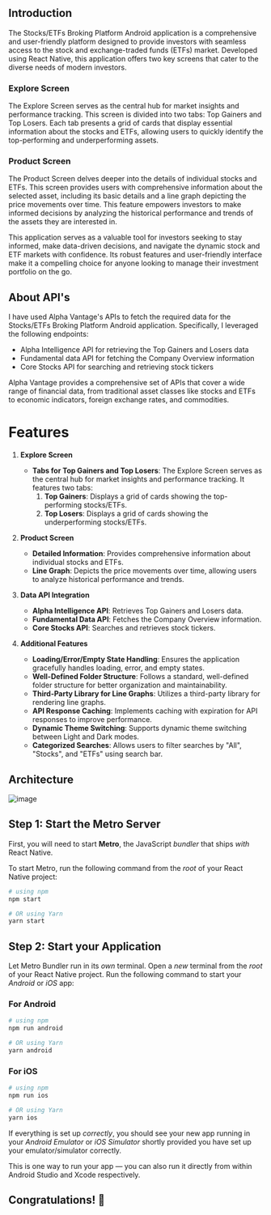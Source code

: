 ## Introduction 

The Stocks/ETFs Broking Platform Android application is a comprehensive and user-friendly platform designed to provide investors with seamless access to the stock and exchange-traded funds (ETFs) market. Developed using React Native, this application offers two key screens that cater to the diverse needs of modern investors.

### Explore Screen
The Explore Screen serves as the central hub for market insights and performance tracking. This screen is divided into two tabs: Top Gainers and Top Losers. Each tab presents a grid of cards that display essential information about the stocks and ETFs, allowing users to quickly identify the top-performing and underperforming assets.

### Product Screen
The Product Screen delves deeper into the details of individual stocks and ETFs. This screen provides users with comprehensive information about the selected asset, including its basic details and a line graph depicting the price movements over time. This feature empowers investors to make informed decisions by analyzing the historical performance and trends of the assets they are interested in.

This application serves as a valuable tool for investors seeking to stay informed, make data-driven decisions, and navigate the dynamic stock and ETF markets with confidence. Its robust features and user-friendly interface make it a compelling choice for anyone looking to manage their investment portfolio on the go.

## About API's

I have used Alpha Vantage's APIs to fetch the required data for the Stocks/ETFs Broking Platform Android application. Specifically, I leveraged the following endpoints:

- Alpha Intelligence API for retrieving the Top Gainers and Losers data
- Fundamental data API for fetching the Company Overview information
- Core Stocks API for searching and retrieving stock tickers

Alpha Vantage provides a comprehensive set of APIs that cover a wide range of financial data, from traditional asset classes like stocks and ETFs to economic indicators, foreign exchange rates, and commodities.

# Features

1. **Explore Screen**
    - **Tabs for Top Gainers and Top Losers**: The Explore Screen serves as the central hub for market insights and performance tracking. It features two tabs:
        1. **Top Gainers**: Displays a grid of cards showing the top-performing stocks/ETFs.
        2. **Top Losers**: Displays a grid of cards showing the underperforming stocks/ETFs.

2. **Product Screen**
    - **Detailed Information**: Provides comprehensive information about individual stocks and ETFs.
    - **Line Graph**: Depicts the price movements over time, allowing users to analyze historical performance and trends.

3. **Data API Integration**
    - **Alpha Intelligence API**: Retrieves Top Gainers and Losers data.
    - **Fundamental Data API**: Fetches the Company Overview information.
    - **Core Stocks API**: Searches and retrieves stock tickers.

4. **Additional Features**
    - **Loading/Error/Empty State Handling**: Ensures the application gracefully handles loading, error, and empty states.
    - **Well-Defined Folder Structure**: Follows a standard, well-defined folder structure for better organization and maintainability.
    - **Third-Party Library for Line Graphs**: Utilizes a third-party library for rendering line graphs.
    - **API Response Caching**: Implements caching with expiration for API responses to improve performance.
    - **Dynamic Theme Switching**: Supports dynamic theme switching between Light and Dark modes.
    - **Categorized Searches**: Allows users to filter searches by "All", "Stocks", and "ETFs" using search bar.
  
      
## Architecture 
![image](https://github.com/ianmolnarang/demo/assets/76910737/2a2e6ba3-a415-4cfc-be84-583b962d2b53)




## Step 1: Start the Metro Server

First, you will need to start **Metro**, the JavaScript _bundler_ that ships _with_ React Native.

To start Metro, run the following command from the _root_ of your React Native project:

```bash
# using npm
npm start

# OR using Yarn
yarn start
```

## Step 2: Start your Application

Let Metro Bundler run in its _own_ terminal. Open a _new_ terminal from the _root_ of your React Native project. Run the following command to start your _Android_ or _iOS_ app:

### For Android

```bash
# using npm
npm run android

# OR using Yarn
yarn android
```

### For iOS

```bash
# using npm
npm run ios

# OR using Yarn
yarn ios
```

If everything is set up _correctly_, you should see your new app running in your _Android Emulator_ or _iOS Simulator_ shortly provided you have set up your emulator/simulator correctly.

This is one way to run your app — you can also run it directly from within Android Studio and Xcode respectively.

## Congratulations! :tada:



